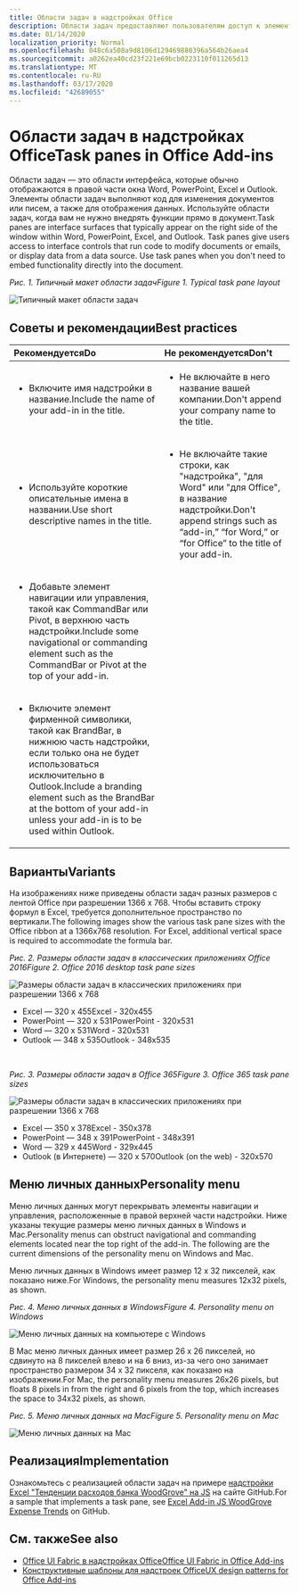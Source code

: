 ```yaml
---
title: Области задач в надстройках Office
description: Области задач предоставляют пользователям доступ к элементам управления интерфейсом, которые выполняют код для изменения документов или сообщений электронной почты, а также для отображения данных из источника данных.
ms.date: 01/14/2020
localization_priority: Normal
ms.openlocfilehash: 048c6a508a9d8106d129469880396a564b26aea4
ms.sourcegitcommit: a0262ea40cd23f221e69bcb0223110f011265d13
ms.translationtype: MT
ms.contentlocale: ru-RU
ms.lasthandoff: 03/17/2020
ms.locfileid: "42689055"
---
```

# <a name="task-panes-in-office-add-ins"></a><span data-ttu-id="b3633-103">Области задач в надстройках Office</span><span class="sxs-lookup"><span data-stu-id="b3633-103">Task panes in Office Add-ins</span></span>
 
<span data-ttu-id="b3633-p101">Области задач — это области интерфейса, которые обычно отображаются в правой части окна Word, PowerPoint, Excel и Outlook. Элементы области задач выполняют код для изменения документов или писем, а также для отображения данных. Используйте области задач, когда вам не нужно внедрять функции прямо в документ.</span><span class="sxs-lookup"><span data-stu-id="b3633-p101">Task panes are interface surfaces that typically appear on the right side of the window within Word, PowerPoint, Excel, and Outlook. Task panes give users access to interface controls that run code to modify documents or emails, or display data from a data source. Use task panes when you don't need to embed functionality directly into the document.</span></span>

<span data-ttu-id="b3633-107">*Рис. 1. Типичный макет области задач*</span><span class="sxs-lookup"><span data-stu-id="b3633-107">*Figure 1. Typical task pane layout*</span></span>

![Типичный макет области задач](../images/overview-with-app-task-pane.png)

## <a name="best-practices"></a><span data-ttu-id="b3633-109">Советы и рекомендации</span><span class="sxs-lookup"><span data-stu-id="b3633-109">Best practices</span></span>

|<span data-ttu-id="b3633-110">**Рекомендуется**</span><span class="sxs-lookup"><span data-stu-id="b3633-110">**Do**</span></span>|<span data-ttu-id="b3633-111">**Не рекомендуется**</span><span class="sxs-lookup"><span data-stu-id="b3633-111">**Don't**</span></span>|
|:-----|:--------|
|<ul><li><span data-ttu-id="b3633-112">Включите имя надстройки в название.</span><span class="sxs-lookup"><span data-stu-id="b3633-112">Include the name of your add-in in the title.</span></span></li></ul>|<ul><li><span data-ttu-id="b3633-113">Не включайте в него название вашей компании.</span><span class="sxs-lookup"><span data-stu-id="b3633-113">Don't append your company name to the title.</span></span></li></ul>|
|<ul><li><span data-ttu-id="b3633-114">Используйте короткие описательные имена в названии.</span><span class="sxs-lookup"><span data-stu-id="b3633-114">Use short descriptive names in the title.</span></span></li></ul>|<ul><li><span data-ttu-id="b3633-115">Не включайте такие строки, как "надстройка", "для Word" или "для Office", в название надстройки.</span><span class="sxs-lookup"><span data-stu-id="b3633-115">Don't append strings such as “add-in,” “for Word,” or “for Office” to the title of your add-in.</span></span></li></ul>|
|<ul><li><span data-ttu-id="b3633-116">Добавьте элемент навигации или управления, такой как CommandBar или Pivot, в верхнюю часть надстройки.</span><span class="sxs-lookup"><span data-stu-id="b3633-116">Include some navigational or commanding element such as the CommandBar or Pivot at the top of your add-in.</span></span></li></ul>||
|<ul><li><span data-ttu-id="b3633-117">Включите элемент фирменной символики, такой как BrandBar, в нижнюю часть надстройки, если только она не будет использоваться исключительно в Outlook.</span><span class="sxs-lookup"><span data-stu-id="b3633-117">Include a branding element such as the BrandBar at the bottom of your add-in unless your add-in is to be used within Outlook.</span></span></li></ul>||


## <a name="variants"></a><span data-ttu-id="b3633-118">Варианты</span><span class="sxs-lookup"><span data-stu-id="b3633-118">Variants</span></span>

<span data-ttu-id="b3633-p102">На изображениях ниже приведены области задач разных размеров с лентой Office при разрешении 1366 x 768. Чтобы вставить строку формул в Excel, требуется дополнительное пространство по вертикали.</span><span class="sxs-lookup"><span data-stu-id="b3633-p102">The following images show the various task pane sizes with the Office ribbon at a 1366x768 resolution. For Excel, additional vertical space is required to accommodate the formula bar.</span></span>  

<span data-ttu-id="b3633-121">*Рис. 2. Размеры области задач в классических приложениях Office 2016*</span><span class="sxs-lookup"><span data-stu-id="b3633-121">*Figure 2. Office 2016 desktop task pane sizes*</span></span>

![Размеры области задач в классических приложениях при разрешении 1366 x 768](../images/office-2016-taskpane-sizes.png)

- <span data-ttu-id="b3633-123">Excel — 320 x 455</span><span class="sxs-lookup"><span data-stu-id="b3633-123">Excel - 320x455</span></span>
- <span data-ttu-id="b3633-124">PowerPoint — 320 x 531</span><span class="sxs-lookup"><span data-stu-id="b3633-124">PowerPoint - 320x531</span></span>
- <span data-ttu-id="b3633-125">Word — 320 x 531</span><span class="sxs-lookup"><span data-stu-id="b3633-125">Word - 320x531</span></span>
- <span data-ttu-id="b3633-126">Outlook — 348 x 535</span><span class="sxs-lookup"><span data-stu-id="b3633-126">Outlook - 348x535</span></span>

<br/>

<span data-ttu-id="b3633-127">*Рис. 3. Размеры области задач в Office 365*</span><span class="sxs-lookup"><span data-stu-id="b3633-127">*Figure 3. Office 365 task pane sizes*</span></span>

![Размеры области задач в классических приложениях при разрешении 1366 x 768](../images/office-365-taskpane-sizes.png)

- <span data-ttu-id="b3633-129">Excel — 350 x 378</span><span class="sxs-lookup"><span data-stu-id="b3633-129">Excel - 350x378</span></span>
- <span data-ttu-id="b3633-130">PowerPoint — 348 x 391</span><span class="sxs-lookup"><span data-stu-id="b3633-130">PowerPoint - 348x391</span></span>
- <span data-ttu-id="b3633-131">Word — 329 x 445</span><span class="sxs-lookup"><span data-stu-id="b3633-131">Word - 329x445</span></span>
- <span data-ttu-id="b3633-132">Outlook (в Интернете) — 320 x 570</span><span class="sxs-lookup"><span data-stu-id="b3633-132">Outlook (on the web) - 320x570</span></span>

## <a name="personality-menu"></a><span data-ttu-id="b3633-133">Меню личных данных</span><span class="sxs-lookup"><span data-stu-id="b3633-133">Personality menu</span></span>

<span data-ttu-id="b3633-p103">Меню личных данных могут перекрывать элементы навигации и управления, расположенные в правой верхней части надстройки. Ниже указаны текущие размеры меню личных данных в Windows и Mac.</span><span class="sxs-lookup"><span data-stu-id="b3633-p103">Personality menus can obstruct navigational and commanding elements located near the top right of the add-in. The following are the current dimensions of the personality menu on Windows and Mac.</span></span>

<span data-ttu-id="b3633-136">Меню личных данных в Windows имеет размер 12 x 32 пикселей, как показано ниже.</span><span class="sxs-lookup"><span data-stu-id="b3633-136">For Windows, the personality menu measures 12x32 pixels, as shown.</span></span>

<span data-ttu-id="b3633-137">*Рис. 4. Меню личных данных в Windows*</span><span class="sxs-lookup"><span data-stu-id="b3633-137">*Figure 4. Personality menu on Windows*</span></span>

![Меню личных данных на компьютере с Windows](../images/personality-menu-win.png)

<span data-ttu-id="b3633-139">В Mac меню личных данных имеет размер 26 x 26 пикселей, но сдвинуто на 8 пикселей влево и на 6 вниз, из-за чего оно занимает пространство размером 34 x 32 пикселя, как показано на изображении.</span><span class="sxs-lookup"><span data-stu-id="b3633-139">For Mac, the personality menu measures 26x26 pixels, but floats 8 pixels in from the right and 6 pixels from the top, which increases the space to 34x32 pixels, as shown.</span></span>

<span data-ttu-id="b3633-140">*Рис. 5. Меню личных данных на Mac*</span><span class="sxs-lookup"><span data-stu-id="b3633-140">*Figure 5. Personality menu on Mac*</span></span>

![Меню личных данных на Mac](../images/personality-menu-mac.png)

## <a name="implementation"></a><span data-ttu-id="b3633-142">Реализация</span><span class="sxs-lookup"><span data-stu-id="b3633-142">Implementation</span></span>

<span data-ttu-id="b3633-143">Ознакомьтесь с реализацией области задач на примере [надстройки Excel "Тенденции расходов банка WoodGrove" на JS](https://github.com/OfficeDev/Excel-Add-in-WoodGrove-Expense-Trends) на сайте GitHub.</span><span class="sxs-lookup"><span data-stu-id="b3633-143">For a sample that implements a task pane, see [Excel Add-in JS WoodGrove Expense Trends](https://github.com/OfficeDev/Excel-Add-in-WoodGrove-Expense-Trends) on GitHub.</span></span> 


## <a name="see-also"></a><span data-ttu-id="b3633-144">См. также</span><span class="sxs-lookup"><span data-stu-id="b3633-144">See also</span></span>

- [<span data-ttu-id="b3633-145">Office UI Fabric в надстройках Office</span><span class="sxs-lookup"><span data-stu-id="b3633-145">Office UI Fabric in Office Add-ins</span></span>](office-ui-fabric.md) 
- [<span data-ttu-id="b3633-146">Конструктивные шаблоны для надстроек Office</span><span class="sxs-lookup"><span data-stu-id="b3633-146">UX design patterns for Office Add-ins</span></span>](../design/ux-design-pattern-templates.md)

